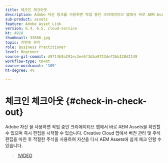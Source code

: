 ```yaml
---
title: 체크인 체크아웃
description: Adobe 자산 링크를 사용하면 작업 중인 크리에이티브 앱에서 바로 AEM Assets을 확인할 수 있으며 즉시 편집을 시작할 수 있습니다. Creative Cloud 앱에서 버전 관리 및 주석 편집을 마친 후 적절한 주석을 사용하여 자산을 다시 AEM Assets에 쉽게 체크 인할 수 있습니다.
sub-product: assets
feature: Adobe Asset Link
version: 6.4, 6.5, cloud-service
kt: 4910
thumbnail: 33886.jpg
topic: 컨텐츠 관리
role: Business Practitioner
level: Beginner
source-git-commit: d9714b9a291ec3ee5f3dba9723de72bb120d2149
workflow-type: tm+mt
source-wordcount: '109'
ht-degree: 4%

---
```



# 체크인 체크아웃 {#check-in-check-out}

Adobe 자산 을 사용하면 작업 중인 크리에이티브 앱에서 바로 AEM Assets을 확인할 수 있으며 즉시 편집을 시작할 수 있습니다. Creative Cloud 앱에서 버전 관리 및 주석 편집을 마친 후 적절한 주석을 사용하여 자산을 다시 AEM Assets에 쉽게 체크 인할 수 있습니다.

>[!VIDEO](https://video.tv.adobe.com/v/33886/?quality=12)

